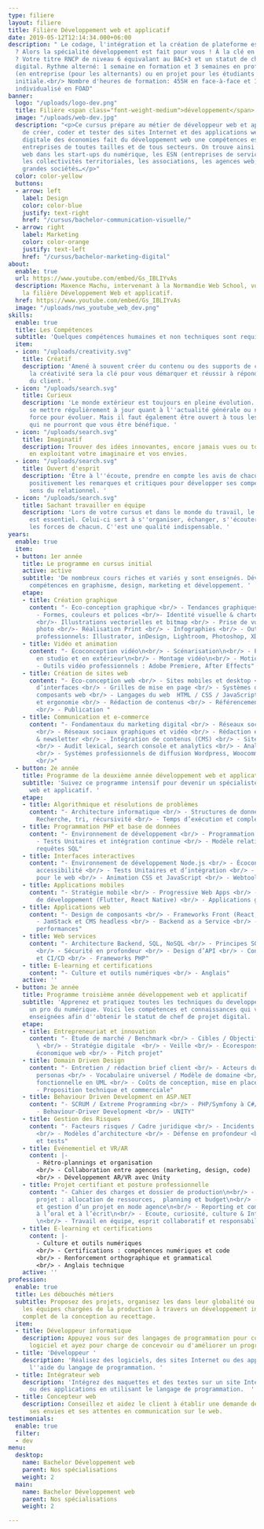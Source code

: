 ```yaml
---
type: filiere
layout: filiere
title: Filière Développement web et applicatif
date: 2019-05-12T12:14:34.000+06:00
description: " Le codage, l'intégration et la création de plateforme est votre passion
  ? Alors la spécialité développement est fait pour vous ! À la clé en fin d'année
  ? Votre titre RNCP de niveau 6 équivalant au BAC+3 et un statut de chef de projet
  digital. Rythme alterné: 1 semaine en formation et 3 semaines en professionnalisation
  (en entreprise (pour les alternants) ou en projet pour les étudiants en formation
  initiale.<br/> Nombre d'heures de formation: 455H en face-à-face et 180H d'apprentissage
  individualisé en FOAD"
banner:
  logo: "/uploads/logo-dev.png"
  title: Filière <span class="font-weight-medium">développement</span>
  image: "/uploads/web-dev.jpg"
  description: "<p>Ce cursus prépare au métier de développeur web et applicatif capable
    de créer, coder et tester des sites Internet et des applications web. La transformation
    digitale des économies fait du développement web une compétences essentielle des
    entreprises de toutes tailles et de tous secteurs. On trouve ainsi des développeurs
    web dans les start-ups du numérique, les ESN (entreprises de services numériques),
    les collectivités territoriales, les associations, les agences web, les PME, les
    grandes sociétés…</p>"
  color: color-yellow
  buttons:
  - arrow: left
    label: Design
    color: color-blue
    justify: text-right
    href: "/cursus/bachelor-communication-visuelle/"
  - arrow: right
    label: Marketing
    color: color-orange
    justify: text-left
    href: "/cursus/bachelor-marketing-digital"
about:
  enable: true
  url: https://www.youtube.com/embed/Gs_IBLIYvAs
  description: Maxence Machu, intervenant à la Normandie Web School, vous explique
    la filière Développement Web et applicatif.
  href: https://www.youtube.com/embed/Gs_IBLIYvAs
  image: "/uploads/nws_youtube_web_dev.png"
skills:
  enable: true
  title: Les Compétences
  subtitle: 'Quelques compétences humaines et non techniques sont requises. '
  item:
  - icon: "/uploads/creativity.svg"
    title: Créatif
    description: 'Amené à souvent créer du contenu ou des supports de communication,
      la créativité sera la clé pour vous démarquer et réussir à répondre aux attentes
      du client. '
  - icon: "/uploads/search.svg"
    title: Curieux
    description: 'Le monde extérieur est toujours en pleine évolution. Il faut donc
      se mettre régulièrement à jour quant à l''actualité générale ou numérique. Une
      force pour évoluer. Mais il faut également être ouvert à tous les cours proposés
      qui ne pourront que vous être bénéfique. '
  - icon: "/uploads/search.svg"
    title: Imaginatif
    description: Trouver des idées innovantes, encore jamais vues ou toutes récentes
      en exploitant votre imaginaire et vos envies.
  - icon: "/uploads/search.svg"
    title: Ouvert d'esprit
    description: 'Être à l''écoute, prendre en compte les avis de chacun, accepter
      positivement les remarques et critiques pour développer ses compétences et son
      sens du relationnel. '
  - icon: "/uploads/search.svg"
    title: Sachant travailler en équipe
    description: 'Lors de votre cursus et dans le monde du travail, le travail d''équipe
      est essentiel. Celui-ci sert à s''organiser, échanger, s''écouter et exploiter
      les forces de chacun. C''est une qualité indispensable. '
years:
  enable: true
  item:
  - button: 1er année
    title: Le programme en cursus initial
    active: active
    subtitle: 'De nombreux cours riches et variés y sont enseignés. Développez vos
      compétences en graphisme, design, marketing et développement. '
    etape:
    - title: Création graphique
      content: "- Eco-conception graphique <br/> - Tendances graphiques & veille <br/>
        - Formes, couleurs et polices <br/>- Identité visuelle & charte graphique
        <br/>- Illustrations vectorielles et bitmap <br/> - Prise de vue et retouches
        photo <br/>- Réalisation Print <br/> - Infographies <br/> - Outils graphiques
        professionnels: Illustrator, inDesign, Lightroom, Photoshop, XD"
    - title: Vidéo et animation
      content: "- Ecoconception vidéo\n<br/> - Scénarisation\n<br/> - Prise de vue
        en studio et en extérieur\n<br/> - Montage vidéo\n<br/> - Motion Design \n<br/>
        - Outils vidéo professionnels : Adobe Premiere, After Effects"
    - title: Création de sites web
      content: "- Eco-conception web <br/> - Sites mobiles et desktop <br/> - Conception
        d’interfaces <br/> - Grilles de mise en page <br/> - Systèmes de design et
        composants web <br/> - Langages du web  HTML / CSS / JavaScript <br/> - Accessibilité
        et ergonomie <br/> - Rédaction de contenus <br/> - Référencement naturel (SEO)
        <br/> - Publication "
    - title: Communication et e-commerce
      content: "- Fondamentaux du marketing digital <br/> - Réseaux sociaux professionnels
        <br/> - Réseaux sociaux graphiques et vidéo <br/> - Rédaction et envoi e-mailing
        & newsletter <br/> - Intégration de contenus (CMS) <br/> - Sites e-commerce
        <br/> - Audit lexical, search console et analytics <br/> - Analyse d'éco performance
        <br/> - Systèmes professionnels de diffusion Wordpress, Woocommerce, Sendinblue
        <br/>"
  - button: 2e année
    title: Programme de la deuxième année développement web et applicatif
    subtitle: 'Suivez ce programme intensif pour devenir un spécialiste du développement
      web et applicatif. '
    etape:
    - title: Algorithmique et résolutions de problèmes
      content: "- Architecture informatique <br/> - Structures de données <br/> -
        Recherche, tri, récursivité <br/> - Temps d’exécution et complexité"
    - title: Programmation PHP et base de données
      content: "- Environnement de développement <br/> - Programmation PHP, POO <br/>
        - Tests Unitaires et intégration continue <br/> - Modèle relationnel, SGBD,
        requêtes SQL"
    - title: Interfaces interactives
      content: "- Environnement de développement Node.js <br/> - Écoconception, ergonomie,
        accessibilité <br/> - Tests Unitaires et d’intégration <br/> - JavaScript
        pour le web <br/> - Animation CSS et JavaScript <br/> - Webtools"
    - title: Applications mobiles
      content: "- Stratégie mobile <br/> - Progressive Web Apps <br/> - Frameworks
        de développement (Flutter, React Native) <br/> - Applications géolocalisées"
    - title: Applications web
      content: "- Design de composants <br/> - Frameworks Front (React, Vue) <br/>
        - JamStack et CMS headless <br/> - Backend as a Service <br/> - Analyse de
        performances"
    - title: Web services
      content: "- Architecture Backend, SQL, NoSQL <br/> - Principes SOLID et MVC
        <br/> - Sécurité en profondeur <br/> - Design d’API <br/> - Conteneurisation
        et CI/CD <br/> - Frameworks PHP"
    - title: E-learning et certifications
      content: "- Culture et outils numériques <br/> - Anglais"
    active: ''
  - button: 3e année
    title: Programme troisième année développement web et applicatif
    subtitle: 'Apprenez et pratiquez toutes les techniques du developpement pour devenir
      un pro du numérique. Voici les compétences et connaissances qui vous seront
      enseignées afin d''obtenir le statut de chef de projet digital. '
    etape:
    - title: Entrepreneuriat et innovation
      content: "- Étude de marché / Benchmark <br/> - Cibles / Objectifs / Positionnement
        \ <br/> - Stratégie digitale  <br/> - Veille <br/> - Écoresponsabilité / Modèle
        économique web <br/> - Pitch projet"
    - title: Domain Driven Design
      content: "- Entretien / rédaction brief client <br/> - Acteurs du projet et
        personas <br/> - Vocabulaire universel / Modèle de domaine <br/> - Modélisation
        fonctionnelle en UML <br/> - Coûts de conception, mise en place et suivi <br/>
        - Proposition technique et commerciale"
    - title: Behaviour Driven Development en ASP.NET
      content: "- SCRUM / Extreme Programming <br/> - PHP/Symfony à C#/ASP.NET <br/>
        - Behaviour-Driver Development <br/> - UNITY"
    - title: Gestion des Risques
      content: "- Facteurs risques / Cadre juridique <br/> - Incidents de sécurité
        <br/> - Modèles d’architecture <br/> - Défense en profondeur <br/> - Refactoring
        et tests"
    - title: Événementiel et VR/AR
      content: |-
        - Rétro-plannings et organisation
        <br/> - Collaboration entre agences (marketing, design, code)
        <br/> - Développement AR/VR avec Unity
    - title: Projet certifiant et posture professionnelle
      content: "- Cahier des charges et dossier de production\n<br/> - Gestion de
        projet : allocation de ressources,  planning et budget\n<br/> - Réalisation
        et gestion d’un projet en mode agence\n<br/> - Reporting et communication
        à l’oral et à l’écrit\n<br/> - Ecoute, curiosité, culture & Intelligence collective
        \n<br/> - Travail en équipe, esprit collaboratif et responsabilité sociétale"
    - title: E-learning et certifications
      content: |-
        - Culture et outils numériques
        <br/> - Certifications : compétences numériques et code
        <br/> - Renforcement orthographique et grammatical
        <br/> - Anglais technique
    active: ''
profession:
  enable: true
  title: Les débouchés métiers
  subtitle: Proposez des projets, organisez les dans leur globalité ou accompagnez
    les équipes chargées de la production à travers un développement informatique
    complet de la conception au recettage.
  item:
  - title: Développeur informatique
    description: Appuyez vous sur des langages de programmation pour concevoir un
      logiciel et ayez pour charge de concevoir ou d'améliorer un programme informatique.
  - title: 'Développeur '
    description: 'Réalisez des logiciels, des sites Internet ou des applications à
      l''aide du langage de programmation. '
  - title: Intégrateur web
    description: 'Intégrez des maquettes et des textes sur un site Internet, des logiciels
      ou des applications en utilisant le langage de programmation.  '
  - title: Concepteur web
    description: Conseillez et aidez le client à établir une demande détaillée selon
      ses envies et ses attentes en communication sur le web.
testimonials:
  enable: true
  filter:
  - dev
menu:
  desktop:
    name: Bachelor Développement web
    parent: Nos spécialisations
    weight: 2
  main:
    name: Bachelor Développement web
    parent: Nos spécialisations
    weight: 2

---
```

